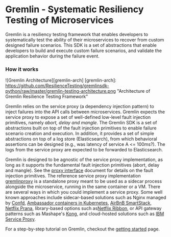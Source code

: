 # Gremlin - Systematic Resiliency Testing of Microservices

Gremlin is a resiliency testing framework that enables developers to
systematically test the ability of their microservices to recover from
custom designed failure scenarios. This SDK is a set of abstractions
that enable developers to build and execute custom failure scenarios,
and validate the application behavior during the failure event.

### How it works

![Gremlin Architecture][gremlin-arch]
[gremlin-arch]: https://github.com/ResilienceTesting/gremlinsdk-python/raw/master/gremlin-testing-architecture.png  "Architecture of Gremlin Resilience Testing Framework"

Gremlin relies on the service proxy (a dependency injection pattern)
to inject failures into the API calls between microservices. Gremlin
expects the service proxy to expose a set of well-defined low-level
fault injection primitives, namely _abort, delay and mangle_. The
Gremlin SDK is a set of abstractions built on top of the fault
injection primitives to enable failure scenario creation and
execution. In addition, it provides a set of simple abstractions on
top of a log store (Elasticsearch), from which behavioral assertions
can be designed (e.g., was latency of service A <= 100ms?).  The logs
from the service proxy are expected to be forwarded to
Elasticsearch.

Gremlin is designed to be agnostic of the service proxy implementation, as
long as it supports the fundamental fault injection primitives (abort,
delay and mangle). See the
[proxy interface](https://github.com/ResilienceTesting/gremlinsdk-python/blob/master/ProxyInterface.md)
document for details on the fault injection primitives. The reference
service proxy implementation
[gremlinproxy](https://github.com/ResilienceTesting/gremlinproxy) is a
standalone proxy meant to be used as a sidecar process alongside the
microservice, running in the same container or a VM. There are several ways
in which you could implement a service proxy. Some well known approaches
include sidecar-based solutions such as Nginx managed by
[Confd](https://github.com/kelseyhightower/confd),
[Ambassador containers in Kubernetes](http://blog.kubernetes.io/2015/06/the-distributed-system-toolkit-patterns.html),
[AirBnB SmartStack](https://github.com/airbnb/synapse),
[Netflix Prana](https://github.com/Netflix/Prana/), library-based options
such as[Netflix Ribbon](https://github.com/Netflix/Ribbon), or API gateway
patterns such as Mashape's [Kong](https://github.com/Mashape/Kong), and
cloud-hosted solutions such as
[IBM Service Proxy](https://developer.ibm.com/bluemix/2016/04/13/service-proxy-to-balance-monitor-and-test-your-microservices/).

For a step-by-step tutorial on Gremlin, checkout the [getting started](https://github.com/ResilienceTesting/gremlinsdk-python/blob/master/Getting-Started.md) page.
